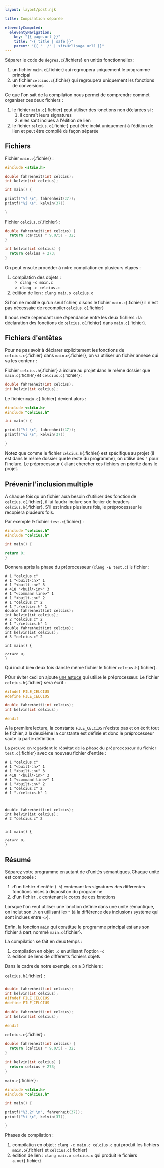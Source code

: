 ```yaml
---
layout: layout/post.njk

title: Compilation séparée

eleventyComputed:
  eleventyNavigation:
    key: "{{ page.url }}"
    title: "{{ title | safe }}"
    parent: "{{ '../' | siteUrl(page.url) }}"
---
```



Séparer le code de `degres.c`{.fichiers} en unités fonctionnelles :

1. un fichier `main.c`{.fichier} qui regroupera uniquement le programme principal
2. un fichier `celcius.c`{.fichier} qui regroupera uniquement les fonctions de conversions

Ce que l'on sait de la compilation nous permet de comprendre commet organiser ces deux fichiers :

1. le fichier `main.c`{.fichier} peut utiliser des fonctions non déclarées si :
   1. il connaît leurs signatures
   2. elles sont inclues à l'édition de lien
2. le fichier `celcius.c`{.fichier} peut être inclut uniquement à l'édition de lien et peut être compilé de façon séparée

## Fichiers

Fichier `main.c`{.fichier} :

```c
#include <stdio.h>

double fahrenheit(int celcius);
int kelvin(int celcius);

int main() {

printf("%f \n", fahrenheit(37));
printf("%i \n", kelvin(37));

}

```

Fichier `celcius.c`{.fichier} :

```c
double fahrenheit(int celcius) {
  return (celcius * 9.0/5) + 32;
}

int kelvin(int celcius) {
  return celcius + 273;
}

```

On peut ensuite procéder à notre compilation en plusieurs étapes :

1. compilation des objets :
   - `clang -c main.c`
   - `clang -c celcius.c`
2. édition de lien : `clang main.o celcius.o`

Si l'on ne modifie qu'un seul fichier, disons le fichier `main.c`{.fichier} il n'est pas nécessaire de recompiler `celcius.c`{.fichier}

Il nous reste cependant une dépendance entre les deux fichiers : la déclaration des fonctions de `celcius.c`{.fichier} dans `main.c`{.fichier}.

## Fichiers d'entêtes

Pour ne pas avoir à déclarer explicitement les fonctions de `celcius.c`{.fichier} dans `main.c`{.fichier}, on va utiliser un fichier annexe qui va les contenir :

Fichier `celcius.h`{.fichier} à inclure au projet dans le même dossier que `main.c`{.fichier} et `celcius.c`{.fichier} :

```c
double fahrenheit(int celcius);
int kelvin(int celcius);
```

Le fichier `main.c`{.fichier} devient alors :

```c
#include <stdio.h>
#include "celcius.h"

int main() {

printf("%f \n", fahrenheit(37));
printf("%i \n", kelvin(37));

}

```

Notez que comme le fichier `celcius.h`{.fichier} est spécifique au projet (il est dans le même dossier que le reste du programme), on utilise des `"` pour l'inclure. Le préprocesseur `C` allant chercher ces fichiers en priorité dans le projet.

## Prévenir l'inclusion multiple

A chaque fois qu'un fichier aura besoin d'utiliser des fonction de `celcius.c`{.fichier}, il lui faudra inclure son fichier de headers `celcius.h`{.fichier}. S'il est inclus plusieurs fois, le préprocesseur le recopiera plusieurs fois.

Par exemple le fichier `test.c`{.fichier} :

```c
#include "celcius.h"
#include "celcius.h"

int main() {

return 0;
}
```

Donnera après la phase du préprocesseur (`clang -E test.c`) le fichier :

```
# 1 "celcius.c"
# 1 "<built-in>" 1
# 1 "<built-in>" 3
# 418 "<built-in>" 3
# 1 "<command line>" 1
# 1 "<built-in>" 2
# 1 "celcius.c" 2
# 1 "./celcius.h" 1
double fahrenheit(int celcius);
int kelvin(int celcius);
# 2 "celcius.c" 2
# 1 "./celcius.h" 1
double fahrenheit(int celcius);
int kelvin(int celcius);
# 3 "celcius.c" 2

int main() {

return 0;
}

```

Qui inclut bien deux fois dans le même fichier le fichier `celcius.h`{.fichier}.

POur éviter ceci on ajoute [une astuce](https://gcc.gnu.org/onlinedocs/cpp/Once-Only-Headers.html) qui utilise le préprocesseur. Le fichier `celcius.h`{.fichier} sera écrit :

```c
#ifndef FILE_CELCIUS
#define FILE_CELCIUS

double fahrenheit(int celcius);
int kelvin(int celcius);

#endif
```

A la première lecture, la constante `FILE_CELCIUS` n'existe pas et on écrit tout le fichier, à la deuxième la constante est définie et donc le préprocesseur saute la partie définition.

La preuve en regardant le résultat de la phase du préprocesseur du fichier `test.c`{.fichier} avec ce nouveau fichier d'entête :

```
# 1 "celcius.c"
# 1 "<built-in>" 1
# 1 "<built-in>" 3
# 418 "<built-in>" 3
# 1 "<command line>" 1
# 1 "<built-in>" 2
# 1 "celcius.c" 2
# 1 "./celcius.h" 1



double fahrenheit(int celcius);
int kelvin(int celcius);
# 2 "celcius.c" 2


int main() {

return 0;
}

```

## Résumé

Séparez votre programme en autant de d'unités sémantiques. Chaque unité est composée :

1. d'un fichier d'entête (`.h`) contenant les signatures des différentes fonctions mises à disposition du programme
2. d'un fichier `.c` contenant le corps de ces fonctions

Lorsque l'on veut utiliser une fonction définie dans une unité sémantique, on inclut son `.h` en utilisant les `"` (à la différence des inclusions système qui sont inclues entre `<>`).

Enfin, la fonction `main` qui constitue le programme principal est ans son fichier à part, nommé `main.c`{.fichier}.

La compilation se fait en deux temps :

1. compilation en objet `.o` en utilisant l'option `-c`
2. édition de liens de différents fichiers objets

Dans le cadre de notre exemple, on a 3 fichiers :

`celcius.h`{.fichier} :

```c

double fahrenheit(int celcius);
int kelvin(int celcius);
#ifndef FILE_CELCIUS
#define FILE_CELCIUS

double fahrenheit(int celcius);
int kelvin(int celcius);

#endif

```

`celcius.c`{.fichier} :

```c
double fahrenheit(int celcius) {
  return (celcius * 9.0/5) + 32;
}

int kelvin(int celcius) {
  return celcius + 273;
}

```

`main.c`{.fichier} :

```c
#include <stdio.h>
#include "celcius.h"

int main() {

printf("%3.2f \n", fahrenheit(37));
printf("%i \n", kelvin(37));

}

```

Phases de compilation :

1. compilation en objet : `clang -c main.c celcius.c` qui produit les fichiers `main.o`{.fichier} et `celcius.c`{.fichier}
2. édition de lien : `clang main.o celcius.o` qui produit le fichiers `a.out`{.fichier}
